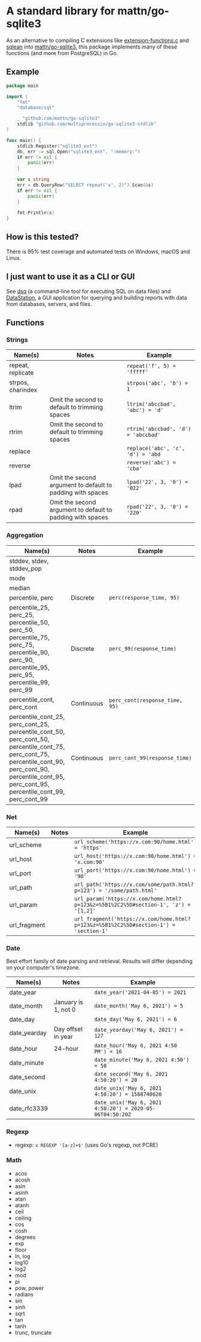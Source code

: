 # A standard library for mattn/go-sqlite3

As an alternative to compiling C extensions like
[extension-functions.c](https://www.sqlite.org/contrib) and
[sqlean](https://github.com/nalgeon/sqlean) into
[mattn/go-sqlite3](https://github.com/mattn/go-sqlite3), this package
implements many of these functions (and more from PostgreSQL) in Go.

## Example

```go
package main

import (
	"fmt"
	"database/sql"

	_ "github.com/mattn/go-sqlite3"
	stdlib "github.com/multiprocessio/go-sqlite3-stdlib"
)

func main() {
	stdlib.Register("sqlite3_ext")
	db, err := sql.Open("sqlite3_ext", ":memory:")
	if err != nil {
		panic(err)
	}
	
	var s string
	err = db.QueryRow("SELECT repeat('x', 2)").Scan(&s)
	if err != nil {
		panic(err)
	}
	
	fmt.Println(s)
}

```

## How is this tested?

There is 95% test coverage and automated tests on Windows, macOS and
Linux.

## I just want to use it as a CLI or GUI

See [dsq](https://github.com/multiprocessio/dsq) (a command-line tool
for executing SQL on data files) and
[DataStation](https://github.com/multiprocessio/datastation), a GUI
application for querying and building reports with data from
databases, servers, and files.

## Functions

### Strings

| Name(s) | Notes | Example |
| ------------------------ | ---- | --- |
| repeat, replicate | |  `repeat('f', 5) = 'fffff'` |
| strpos, charindex | | `strpos('abc', 'b') = 1` |
| ltrim | Omit the second to default to trimming spaces | `ltrim('abccbad', 'abc') = 'd'` |
| rtrim | Omit the second to default to trimming spaces | `rtrim('abccbad', 'd') = 'abccbad'` |
| replace | | `replace('abc', 'c', 'd') = 'abd` |
| reverse | | `reverse('abc') = 'cba'` |
| lpad | Omit the second argument to default to padding with spaces | `lpad('22', 3, '0') = '022'` |
| rpad | Omit the second argument to default to padding with spaces | `rpad('22', 3, '0') = '220'`|

### Aggregation

| Name(s) | Notes | Example |
| ------------------------ | ---- | --- |
| stddev, stdev, stddev_pop | | |
| mode | | |
| median | | |
| percentile, perc | Discrete | `perc(response_time, 95)` |
| percentile_25, perc_25, percentile_50, perc_50, percentile_75, perc_75, percentile_90, perc_90, percentile_95, perc_95, percentile_99, perc_99 | Discrete | `perc_99(response_time)` |
| percentile_cont, perc_cont | Continuous | `perc_cont(response_time, 95)` |
| percentile_cont_25, perc_cont_25, percentile_cont_50, perc_cont_50, percentile_cont_75, perc_cont_75, percentile_cont_90, perc_cont_90, percentile_cont_95, perc_cont_95, percentile_cont_99, perc_cont_99| Continuous | `perc_cont_99(response_time)` |

### Net

| Name(s) | Notes | Example |
| ------------------------ | ---- | --- |
| url_scheme | |  `url_scheme('https://x.com:90/home.html') = 'https'` |
| url_host | | `url_host('https://x.com:90/home.html') = 'x.com:90'` |
| url_port | | `url_port('https://x.com:90/home.html') = '90'` |
| url_path | | `url_path('https://x.com/some/path.html?p=123') = '/some/path.html'` | 
| url_param | | `url_param('https://x.com/home.html?p=123&z=%5B1%2C2%5D#section-1', 'z') = '[1,2]'` |
| url_fragment | | `url_fragment('https://x.com/home.html?p=123&z=%5B1%2C2%5D#section-1') = 'section-1'` |

### Date

Best effort family of date parsing and retrieval. Results will differ
depending on your computer's timezone.

| Name(s) | Notes | Example |
| ------------------------ | ---- | --- |
| date_year | | `date_year('2021-04-05') = 2021` |
| date_month | January is 1, not 0 | `date_month('May 6, 2021') = 5` |
| date_day | | `date_day('May 6, 2021') = 6` |
| date_yearday | Day offset in year | `date_yearday('May 6, 2021') = 127` |
| date_hour | 24-hour | `date_hour('May 6, 2021 4:50 PM') = 16` |
| date_minute | | `date_minute('May 6, 2021 4:50') = 50` |
| date_second | | `date_second('May 6, 2021 4:50:20') = 20` |
| date_unix | | `date_unix('May 6, 2021 4:50:20') = 1588740620` |
| date_rfc3339 | | `date_unix('May 6, 2021 4:50:20') = 2020-05-06T04:50:20Z` |

### Regexp

* regexp: `x REGEXP '[a-z]+$'` (uses Go's regexp, not PCRE)

### Math

* acos
* acosh 
* asin
* asinh 
* atan
* atanh
* ceil
* ceiling
* cos
* cosh
* degrees
* exp
* floor
* ln, log
* log10
* log2
* mod
* pi
* pow, power
* radians
* sin
* sinh
* sqrt
* tan
* tanh
* trunc, truncate
